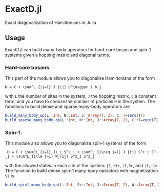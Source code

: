 ExactD.jl
====

Exact diagonalization of Hamiltonians in Julia

Usage
---

ExactD.jl can build many-body operators for hard-core boson  and spin-1 systems given a hopping matrix and diagonal terms.

 ### Hard-core bosons.

 This part of the module allows you to diagonalize Hamiltonians of the form

 `H = C + \sum^L_{ij=1} J_{ij} b^\dagger_i b_j`

 with `L` the number of sites in the system, `J` the hopping matrix, `C` a constant term, and you have to choose the number of particles `N` in the system. The functions to build dense and sparse many-body operators are

 ```julia
 build_many_body_op(L::Int, N::Int, J::Array{T, 2}, C::T=zero(T))
 build_sparse_many_body_op(L::Int, N::Int, J::Array{T, 2}, C::T=zero(T))
 ```

 ### Spin-1.

 This module also allows you to diagonalize spin-1 systems of the form

 ` H = C + \sum^L_{i=1} Jz_i S^z_i + \sum^L_{i\neq j=1} J_{ij} S^+_i S^-_j + \sum^L_{i\le j=1} W_{ij} S^z_i S^z_j`

 with the allowed states in each site of the system: `|1,+1>`, `|1,0>`, and `|1,-1>`. The function to build dense spin-1 many-body operators with magnetization `Sz` is

 ```julia
 build_spin1_many_body_op(L::Int, Sz::Int, J::Array{T, 2}, W::Array{T, 2}, Jz::Vector{T}, C::T=zero(T))
 ```
